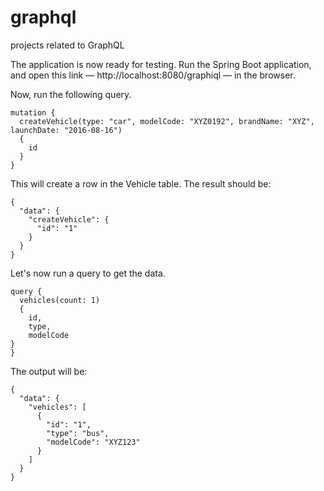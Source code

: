 # graphql
projects related to GraphQL

The application is now ready for testing. Run the Spring Boot application, and open this link — http://localhost:8080/graphiql — in the browser.


Now, run the following query.
```
mutation {
  createVehicle(type: "car", modelCode: "XYZ0192", brandName: "XYZ", launchDate: "2016-08-16") 
  {
    id
  }
}

```

This will create a row in the Vehicle table. The result should be:

```
{
  "data": {
    "createVehicle": {
      "id": "1"
    }
  }
}

```

Let's now run a query to get the data.

```
query {
  vehicles(count: 1) 
  {
    id, 
    type, 
    modelCode
}
}
```

The output will be:

```
{
  "data": {
    "vehicles": [
      {
        "id": "1",
        "type": "bus",
        "modelCode": "XYZ123"
      }
    ]
  }
}
```
